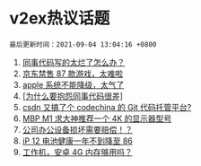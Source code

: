 # v2ex热议话题

`最后更新时间：2021-09-04 13:04:16 +0800`

1. [同事代码写的太烂了怎么办？](https://www.v2ex.com/t/799688)
1. [京东禁售 87 款游戏，太难啦](https://www.v2ex.com/t/799665)
1. [apple 系统不能降级，太气了](https://www.v2ex.com/t/799764)
1. [[为什么要抱怨同事代码很差]](https://www.v2ex.com/t/799735)
1. [csdn 又搞了个 codechina 的 Git 代码托管平台?](https://www.v2ex.com/t/799681)
1. [MBP M1 求大神推荐一个 4K 的显示器型号](https://www.v2ex.com/t/799674)
1. [公司办公设备损坏需要赔偿！？](https://www.v2ex.com/t/799705)
1. [iP 12 电池健康一年不到降至 86](https://www.v2ex.com/t/799746)
1. [工作机，安卓 4G 内存够用吗？](https://www.v2ex.com/t/799793)

